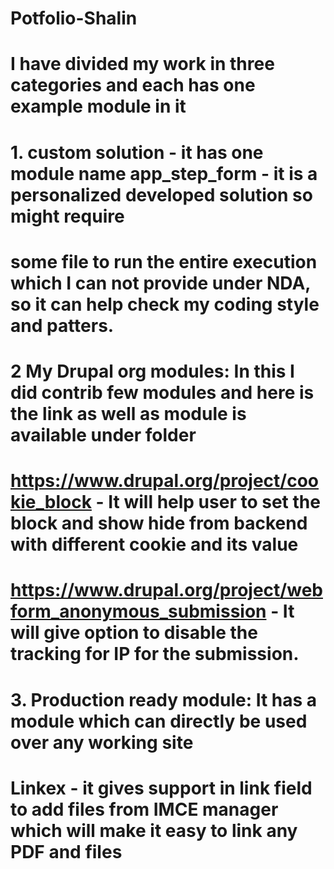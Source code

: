 # Potfolio-Shalin

# I have divided my work in three categories and each has one example module in it

# 1. custom solution - it has one module name app_step_form - it is a personalized developed solution so might require 
# some file to run the entire execution which I can not provide under NDA, so it can help check my coding style and patters.

# 2 My Drupal org modules: In this I did contrib few modules and here is the link as well as module is available under folder
# https://www.drupal.org/project/cookie_block - It will help user to set the block and show hide from backend with different cookie and its value
# https://www.drupal.org/project/webform_anonymous_submission - It will give option to disable the tracking for IP for the submission.

# 3. Production ready module: It has a module which can directly be used over any working site
# Linkex - it gives support in link field to add files from IMCE manager which will make it easy to link any PDF and files


